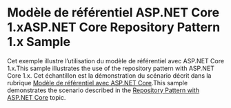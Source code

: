 # <a name="aspnet-core-repository-pattern-1x-sample"></a><span data-ttu-id="c9f03-101">Modèle de référentiel ASP.NET Core 1.x</span><span class="sxs-lookup"><span data-stu-id="c9f03-101">ASP.NET Core Repository Pattern 1.x Sample</span></span>

<span data-ttu-id="c9f03-102">Cet exemple illustre l’utilisation du modèle de référentiel avec ASP.NET Core 1.x.</span><span class="sxs-lookup"><span data-stu-id="c9f03-102">This sample illustrates the use of the repository pattern with ASP.NET Core 1.x.</span></span> <span data-ttu-id="c9f03-103">Cet échantillon est la démonstration du scénario décrit dans la rubrique [Modèle de référentiel avec ASP.NET Core](https://docs.microsoft.com/aspnet/core/fundamentals/repository-pattern).</span><span class="sxs-lookup"><span data-stu-id="c9f03-103">This sample demonstrates the scenario described in the [Repository Pattern with ASP.NET Core](https://docs.microsoft.com/aspnet/core/fundamentals/repository-pattern) topic.</span></span>
